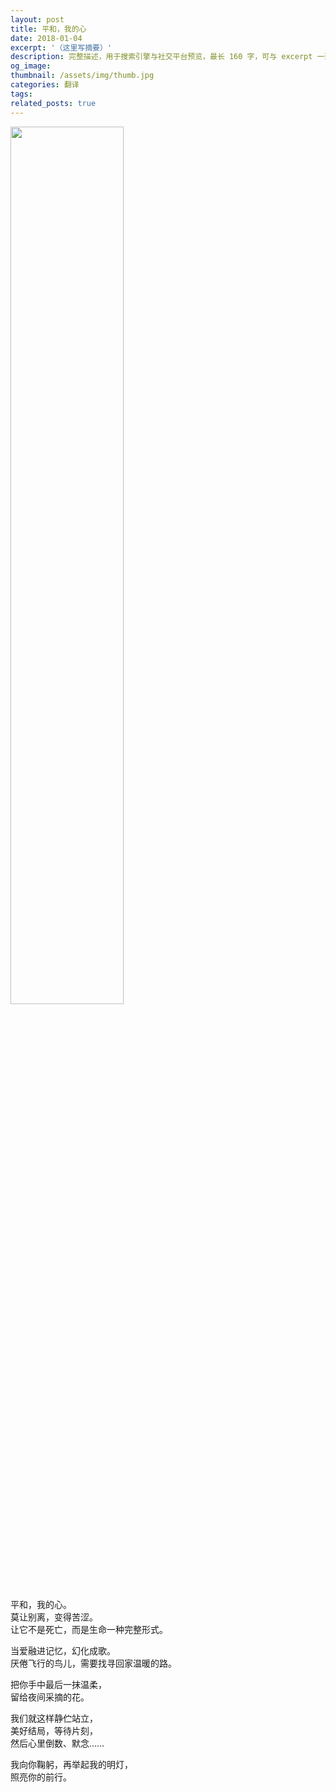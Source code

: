 ```yaml
---
layout: post
title: 平和，我的心
date: 2018-01-04
excerpt: '（这里写摘要）'
description: 完整描述，用于搜索引擎与社交平台预览，最长 160 字，可与 excerpt 一致
og_image: 
thumbnail: /assets/img/thumb.jpg
categories: 翻译
tags: 
related_posts: true
---
```


<img src="{{ '/assets/img/blog/xxxxxxxx' | relative_url }}" style="width:60%;">

平和，我的心。  
莫让别离，变得苦涩。  
让它不是死亡，而是生命一种完整形式。

当爱融进记忆，幻化成歌。  
厌倦飞行的鸟儿，需要找寻回家温暖的路。

把你手中最后一抹温柔，  
留给夜间采摘的花。

我们就这样静伫站立，  
美好结局，等待片刻，  
然后心里倒数、默念……

我向你鞠躬，再举起我的明灯，  
照亮你的前行。